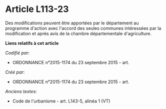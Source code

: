 # Article L113-23

Des modifications peuvent être apportées par le département au programme d'action avec l'accord des seules communes
intéressées par la modification et après avis de la chambre départementale d'agriculture.

**Liens relatifs à cet article**

_Codifié par_:

  - ORDONNANCE n°2015-1174 du 23 septembre 2015 - art.

_Créé par_:

  - ORDONNANCE n°2015-1174 du 23 septembre 2015 - art.

_Anciens textes_:

  - Code de l'urbanisme - art. L143-5, alinéa 1 (VT)
